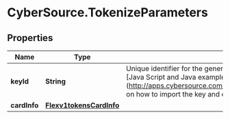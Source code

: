 # CyberSource.TokenizeParameters

## Properties
Name | Type | Description | Notes
------------ | ------------- | ------------- | -------------
**keyId** | **String** | Unique identifier for the generated token. This is obtained from the Generate Key request. See the [Java Script and Java examples] (http://apps.cybersource.com/library/documentation/dev_guides/Secure_Acceptance_Flex/Key/html) on how to import the key and encrypt using the imported key. | [optional] 
**cardInfo** | [**Flexv1tokensCardInfo**](Flexv1tokensCardInfo.md) |  | [optional] 


